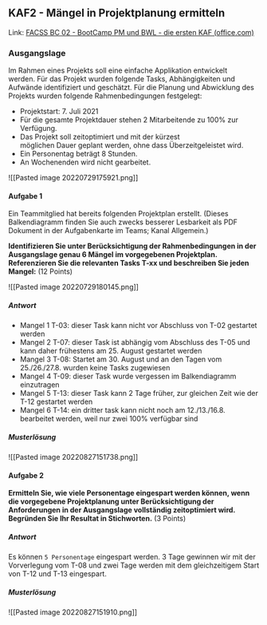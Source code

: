 ## KAF2 - Mängel in Projektplanung ermitteln

Link: [FACSS BC 02 - BootCamp PM und BWL - die ersten KAF (office.com)](https://forms.office.com/pages/responsepage.aspx?id=KD8PHtdlokW6B_SGKKJ1dH4d0fqCZT1LhCGBv9QciOtUOUk0MEFXM0JSQVA2UTFJMFdWRVdVUDU3NS4u)

### Ausgangslage
Im Rahmen eines Projekts soll eine einfache Applikation entwickelt werden. Für das Projekt wurden folgende Tasks, Abhängigkeiten und Aufwände identifiziert und geschätzt. Für die Planung und Abwicklung des Projekts wurden folgende Rahmenbedingungen festgelegt:

- Projektstart: 7. Juli 2021
- Für die gesamte Projektdauer stehen 2 Mitarbeitende zu 100% zur Verfügung.
- Das Projekt soll zeitoptimiert und mit der kürzest möglichen Dauer geplant werden, ohne dass Überzeitgeleistet wird.
- Ein Personentag beträgt 8 Stunden.
- An Wochenenden wird nicht gearbeitet.

![[Pasted image 20220729175921.png]]

#### Aufgabe 1
Ein Teammitglied hat bereits folgenden Projektplan erstellt. (Dieses Balkendiagramm finden Sie auch zwecks besserer Lesbarkeit als PDF Dokument in der Aufgabenkarte im Teams; Kanal Allgemein.)  
  
**Identifizieren Sie unter Berücksichtigung der Rahmenbedingungen in der Ausgangslage genau 6 Mängel im vorgegebenen Projektplan. Referenzieren Sie die relevanten Tasks T-xx und beschreiben Sie jeden Mangel:**  (12 Points)

![[Pasted image 20220729180145.png]]

##### Antwort
- Mangel 1
  T-03: dieser Task kann nicht vor Abschluss von T-02 gestartet werden
- Mangel 2
  T-07: dieser Task ist abhängig vom Abschluss des T-05 und kann daher frühestens am 25. August gestartet werden
- Mangel 3
  T-08: Startet am 30. August und an den Tagen vom 25./26./27.8. wurden keine Tasks zugewiesen
- Mangel 4
  T-09: dieser Task wurde vergessen im Balkendiagramm einzutragen
- Mangel 5
  T-13: dieser Task kann 2 Tage früher, zur gleichen Zeit wie der T-12 gestartet werden
- Mangel 6
  T-14: ein dritter task kann nicht noch am 12./13./16.8. bearbeitet werden, weil nur zwei 100% verfügbar sind

##### Musterlösung
![[Pasted image 20220827151738.png]]

#### Aufgabe 2
**Ermitteln Sie, wie viele Personentage eingespart werden können, wenn die vorgegebene Projektplanung unter Berücksichtigung der Anforderungen in der Ausgangslage vollständig zeitoptimiert wird. Begründen Sie Ihr Resultat in Stichworten.** (3 Points)

##### Antwort
Es können `5 Personentage` eingespart werden. 3 Tage gewinnen wir mit der Vorverlegung vom T-08 und zwei Tage werden mit dem gleichzeitigem Start von T-12 und T-13 eingespart.

##### Musterlösung
![[Pasted image 20220827151910.png]]

